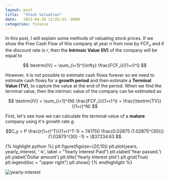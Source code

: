 ```yaml
---
layout: post
title:  "Stock Valuation"
date:   2023-04-30 12:03:43 -0800
categories: finance
---
```

In this post, I will explain some methods of valuating stock prices. If we show the Free Cash Flow of this company at year $n$ from now by $FCF_n$ and if the discount rate is $r$, then the **Intrinsic Value (IV)** of the company will be equal to

$$
\textrm{IV} = \sum_{i=1}^{\infty} \frac{FCF_i}{(1+r)^i}
$$

However, it is not possible to estimate	cash flows forever so we need to estimate cash flows for a **growth	period** and	then estimate a	**Terminal Value (TV)**, to capture the value at the	end	of the period. When we find the terminal value, then the intrinsic value of the company can be estimated as 

$$
\textrm{IV} = \sum_{i=1}^{N} \frac{FCF_i}{(1+r)^i} + \frac{\textrm{TV}}{(1+r)^N}
$$

 First, let's see how we can calculate the terminal value of a **mature** company using it's growth rate $g$. 

$$C_y = P \frac{r(1+r)^T}{(1+r)^T-1} = 741750 \frac{0.02875 (1.02875^{30})}{1.02875^{30} -1} = \$37234.63 $$



{% highlight python %}
plt.figure(figsize=(20,10))
plt.plot(years, yearly_interest, '-k', label = "Yearly Interest Paid")
plt.xlabel('Year passed.')
plt.ylabel('Dollar amount')
plt.title('Yearly Interest plot')
plt.grid(True)
plt.legend(loc = "upper right")
plt.show()
{% endhighlight %}

![yearly-interest](yearly-interest.png)

